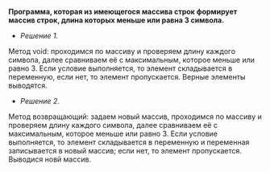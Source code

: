 **Программа, которая из имеющегося массива строк формирует массив строк, длина которых меньше или равна 3 символа.**

- *Решение 1.*

Метод void: проходимся по массиву и проверяем длину каждого символа, далее сравниваем её с максимальным, которое меньше или равно 3. Если условие выполняется, то элемент складывается в переменную, если нет, то элемент пропускается. Верные элементы выводятся.

- *Решение 2.* 

Метод возвращающий: задаем новый массив, проходимся по массиву и проверяем длину каждого символа, далее сравниваем её с максимальным, которое меньше или равно 3. Если условие выполняется, то элемент складывается в переменную и переменная записывается в новый массив; если нет, то элемент пропускается. Выводися новй массив.


